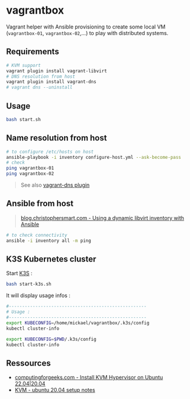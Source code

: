 # vagrantbox

Vagrant helper with Ansible provisioning to create some local VM (`vagrantbox-01`, `vagrantbox-02`,...) to play with distributed systems.

## Requirements

```bash
# KVM support
vagrant plugin install vagrant-libvirt
# DNS resolution from host
vagrant plugin install vagrant-dns
# vagrant dns --uninstall
```

## Usage

```bash
bash start.sh
```

## Name resolution from host

```bash
# to configure /etc/hosts on host
ansible-playbook -i inventory configure-host.yml --ask-become-pass
# check
ping vagrantbox-01
ping vagrantbox-02
```

> See also [vagrant-dns plugin](https://github.com/BerlinVagrant/vagrant-dns)

## Ansible from host

> [blog.christophersmart.com - Using a dynamic libvirt inventory with Ansible](https://blog.christophersmart.com/2022/04/03/using-a-dynamic-libvirt-inventory-with-ansible/)

```bash
# to check connectivity
ansible -i inventory all -m ping
```

## K3S Kubernetes cluster

Start [K3S](https://k3s.io/) :

```bash
bash start-k3s.sh
```

It will display usage infos :

```bash
#----------------------------------------------------
# Usage :
#----------------------------------------------------
export KUBECONFIG=/home/mickael/vagrantbox/.k3s/config
kubectl cluster-info
```

```bash
export KUBECONFIG=$PWD/.k3s/config
kubectl cluster-info
```

## Ressources

* [computingforgeeks.com - Install KVM Hypervisor on Ubuntu 22.04|20.04](https://computingforgeeks.com/install-kvm-hypervisor-on-ubuntu-linux/)
* [KVM - ubuntu 20.04 setup notes](KVM.md)



